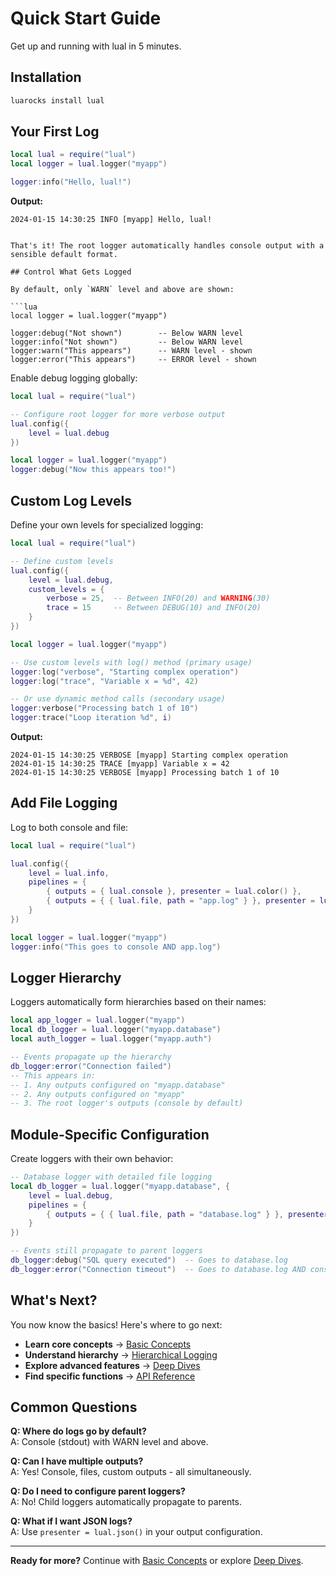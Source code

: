 # Quick Start Guide

Get up and running with lual in 5 minutes.

## Installation

```bash
luarocks install lual
```

## Your First Log

```lua
local lual = require("lual")
local logger = lual.logger("myapp")

logger:info("Hello, lual!")
```
**Output:**

```text
2024-01-15 14:30:25 INFO [myapp] Hello, lual!
```
```

That's it! The root logger automatically handles console output with a sensible default format.

## Control What Gets Logged

By default, only `WARN` level and above are shown:

```lua
local logger = lual.logger("myapp")

logger:debug("Not shown")        -- Below WARN level  
logger:info("Not shown")         -- Below WARN level
logger:warn("This appears")      -- WARN level - shown
logger:error("This appears")     -- ERROR level - shown
```

Enable debug logging globally:

```lua
local lual = require("lual")

-- Configure root logger for more verbose output
lual.config({
    level = lual.debug
})

local logger = lual.logger("myapp")
logger:debug("Now this appears too!")
```

## Custom Log Levels

Define your own levels for specialized logging:

```lua
local lual = require("lual")

-- Define custom levels
lual.config({
    level = lual.debug,
    custom_levels = {
        verbose = 25,  -- Between INFO(20) and WARNING(30)
        trace = 15     -- Between DEBUG(10) and INFO(20)
    }
})

local logger = lual.logger("myapp")

-- Use custom levels with log() method (primary usage)
logger:log("verbose", "Starting complex operation")
logger:log("trace", "Variable x = %d", 42)

-- Or use dynamic method calls (secondary usage)
logger:verbose("Processing batch 1 of 10")
logger:trace("Loop iteration %d", i)
```

**Output:**
```text
2024-01-15 14:30:25 VERBOSE [myapp] Starting complex operation
2024-01-15 14:30:25 TRACE [myapp] Variable x = 42
2024-01-15 14:30:25 VERBOSE [myapp] Processing batch 1 of 10
```

## Add File Logging

Log to both console and file:

```lua
local lual = require("lual")

lual.config({
    level = lual.info,
    pipelines = {
        { outputs = { lual.console }, presenter = lual.color() },              -- Colored console
        { outputs = { { lual.file, path = "app.log" } }, presenter = lual.text() }  -- Plain text file
    }
})

local logger = lual.logger("myapp")
logger:info("This goes to console AND app.log")
```

## Logger Hierarchy

Loggers automatically form hierarchies based on their names:

```lua
local app_logger = lual.logger("myapp")
local db_logger = lual.logger("myapp.database")
local auth_logger = lual.logger("myapp.auth")

-- Events propagate up the hierarchy
db_logger:error("Connection failed")  
-- This appears in:
-- 1. Any outputs configured on "myapp.database" 
-- 2. Any outputs configured on "myapp"
-- 3. The root logger's outputs (console by default)
```

## Module-Specific Configuration

Create loggers with their own behavior:

```lua
-- Database logger with detailed file logging
local db_logger = lual.logger("myapp.database", {
    level = lual.debug,
    pipelines = {
        { outputs = { { lual.file, path = "database.log" } }, presenter = lual.json() }
    }
})

-- Events still propagate to parent loggers
db_logger:debug("SQL query executed")  -- Goes to database.log
db_logger:error("Connection timeout")  -- Goes to database.log AND console
```

## What's Next?

You now know the basics! Here's where to go next:

- **Learn core concepts** → [Basic Concepts](basic-concepts.md)
- **Understand hierarchy** → [Hierarchical Logging](../guide/hierarchical-logging.md)
- **Explore advanced features** → [Deep Dives](../deep-dives/)
- **Find specific functions** → [API Reference](../reference/api.md)

## Common Questions

**Q: Where do logs go by default?**  
A: Console (stdout) with WARN level and above.

**Q: Can I have multiple outputs?**  
A: Yes! Console, files, custom outputs - all simultaneously.

**Q: Do I need to configure parent loggers?**  
A: No! Child loggers automatically propagate to parents.

**Q: What if I want JSON logs?**  
A: Use `presenter = lual.json()` in your output configuration.

---

**Ready for more?** Continue with [Basic Concepts](basic-concepts.md) or explore [Deep Dives](../deep-dives/).